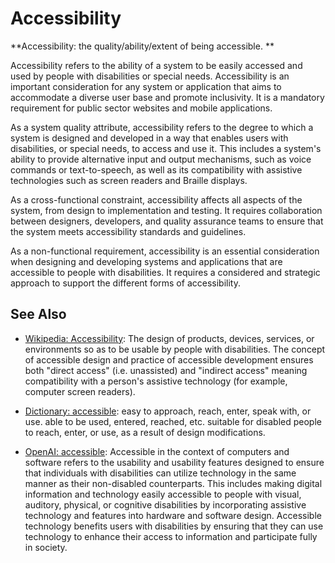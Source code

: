 # Accessibility

**Accessibility: the quality/ability/extent of being accessible. **

<span data-chatgpt-prompt="explain accessibility (system quality attribute, cross-functional constraint, non-functional requirement)">

Accessibility refers to the ability of a system to be easily accessed and used by people with disabilities or special needs. Accessibility is an important consideration for any system or application that aims to accommodate a diverse user base and promote inclusivity. It is a mandatory requirement for public sector websites and mobile applications.

As a system quality attribute, accessibility refers to the degree to which a system is designed and developed in a way that enables users with disabilities, or special needs, to access and use it. This includes a system's ability to provide alternative input and output mechanisms, such as voice commands or text-to-speech, as well as its compatibility with assistive technologies such as screen readers and Braille displays.

As a cross-functional constraint, accessibility affects all aspects of the system, from design to implementation and testing. It requires collaboration between designers, developers, and quality assurance teams to ensure that the system meets accessibility standards and guidelines.

As a non-functional requirement, accessibility is an essential consideration when designing and developing systems and applications that are accessible to people with disabilities. It requires a considered and strategic approach to support the different forms of accessibility.

</span>

## See Also

* [Wikipedia: Accessibility](https://wikipedia.org/wiki/Accessibility): The design of products, devices, services, or environments so as to be usable by people with disabilities. The concept of accessible design and practice of accessible development ensures both "direct access" (i.e. unassisted) and "indirect access" meaning compatibility with a person's assistive technology (for example, computer screen readers).

* [Dictionary: accessible](https://www.dictionary.com/browse/accessible): easy to approach, reach, enter, speak with, or use. able to be used, entered, reached, etc. suitable for disabled people to reach, enter, or use, as a result of design modifications.

* [OpenAI: accessible](https:://openai.com): <span data-chatgpt-prompt="define accessible (computers and software)">Accessible in the context of computers and software refers to the usability and usability features designed to ensure that individuals with disabilities can utilize technology in the same manner as their non-disabled counterparts. This includes making digital information and technology easily accessible to people with visual, auditory, physical, or cognitive disabilities by incorporating assistive technology and features into hardware and software design. Accessible technology benefits users with disabilities by ensuring that they can use technology to enhance their access to information and participate fully in society.</span>
